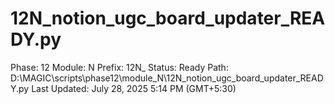 # 12N_notion_ugc_board_updater_READY.py

Phase: 12
Module: N
Prefix: 12N_
Status: Ready
Path: D:\MAGIC\scripts\phase12\module_N\12N_notion_ugc_board_updater_READY.py
Last Updated: July 28, 2025 5:14 PM (GMT+5:30)